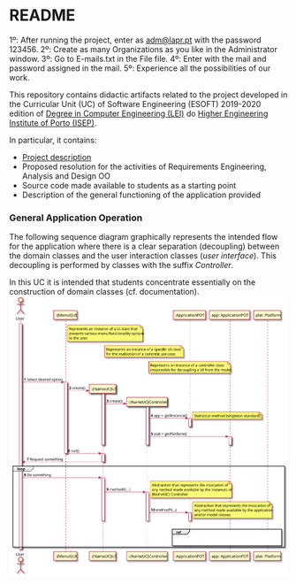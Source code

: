 # README #

1º: After running the project, enter as adm@lapr.pt with the password 123456.
2º: Create as many Organizations as you like in the Administrator window.
3º: Go to E-mails.txt in the File file.
4º: Enter with the mail and password assigned in the mail.
5º: Experience all the possibilities of our work.

This repository contains didactic artifacts related to the project developed in the Curricular Unit (UC) of Software Engineering (ESOFT) 2019-2020 edition of [Degree in Computer Engineering (LEI)](http://www.isep.ipp.pt/Course/Course/26) do [Higher Engineering Institute of Porto (ISEP)](http://www.isep.ipp.pt).

In particular, it contains:

* [Project description](docs/README.md)
* Proposed resolution for the activities of Requirements Engineering, Analysis and Design OO
* Source code made available to students as a starting point
* Description of the general functioning of the application provided


### General Application Operation

The following sequence diagram graphically represents the intended flow for the application where there is a clear separation (decoupling) between the domain classes and the user interaction classes (_user interface_). This decoupling is performed by classes with the suffix _Controller_.

In this UC it is intended that students concentrate essentially on the construction of domain classes (cf. documentation).
 
![Overview](docs/Controller/UI_ControllerOverview.svg)
